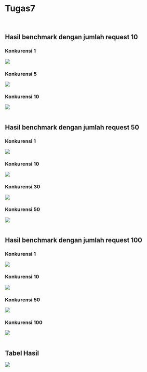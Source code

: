 # Tugas7
<br/>

<h2>Hasil benchmark dengan jumlah request 10</h2>
<h3>Konkurensi 1</h3>
<img src="img/10 - 1.png">
<h3>Konkurensi 5</h3>
<img src="img/10 - 5.png">
<h3>Konkurensi 10</h3>
<img src="img/10 - 10.png">
<br><br>

<h2>Hasil benchmark dengan jumlah request 50</h2>
<h3>Konkurensi 1</h3>
<img src="img/50 - 1.png">
<h3>Konkurensi 10</h3>
<img src="img/50 - 10.png">
<h3>Konkurensi 30</h3>
<img src="img/50 - 30.png">
<h3>Konkurensi 50</h3>
<img src="img/50 - 50.png">
<br><br>

<h2>Hasil benchmark dengan jumlah request 100</h2>
<h3>Konkurensi 1</h3>
<img src="img/100 - 1.png">
<h3>Konkurensi 10</h3>
<img src="img/100 - 10.png">
<h3>Konkurensi 50</h3>
<img src="img/100 - 50.png">
<h3>Konkurensi 100</h3>
<img src="img/100 - 100.png">
<br><br>


<h2>Tabel Hasil</h2>
<img src="img/tabela.png">
